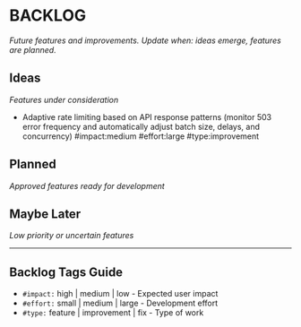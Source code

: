 # BACKLOG
_Future features and improvements. Update when: ideas emerge, features are planned._

## Ideas
_Features under consideration_

- Adaptive rate limiting based on API response patterns (monitor 503 error frequency and automatically adjust batch size, delays, and concurrency) #impact:medium #effort:large #type:improvement

## Planned
_Approved features ready for development_

## Maybe Later
_Low priority or uncertain features_

---

## Backlog Tags Guide
- `#impact:` high | medium | low - Expected user impact
- `#effort:` small | medium | large - Development effort
- `#type:` feature | improvement | fix - Type of work
